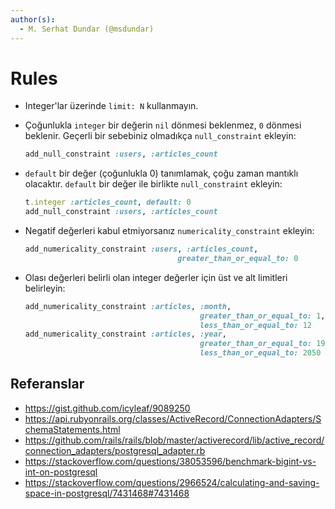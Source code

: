 ```yaml
---
author(s):
  - M. Serhat Dundar (@msdundar)
---
```


Rules
=====

- Integer'lar üzerinde `limit: N` kullanmayın.

- Çoğunlukla `integer` bir değerin `nil` dönmesi beklenmez, `0` dönmesi beklenir. Geçerli bir sebebiniz olmadıkça
  `null_constraint` ekleyin:

  ```ruby
  add_null_constraint :users, :articles_count
  ```

- `default` bir değer (çoğunlukla 0) tanımlamak, çoğu zaman mantıklı olacaktır. `default` bir değer ile birlikte
  `null_constraint` ekleyin:

  ```ruby
  t.integer :articles_count, default: 0
  add_null_constraint :users, :articles_count
  ```

- Negatif değerleri kabul etmiyorsanız `numericality_constraint` ekleyin:

  ```ruby
  add_numericality_constraint :users, :articles_count,
                                    greater_than_or_equal_to: 0
  ```

- Olası değerleri belirli olan integer değerler için üst ve alt limitleri belirleyin:

  ```ruby
  add_numericality_constraint :articles, :month,
                                         greater_than_or_equal_to: 1,
                                         less_than_or_equal_to: 12
  add_numericality_constraint :articles, :year,
                                         greater_than_or_equal_to: 1950,
                                         less_than_or_equal_to: 2050
  ```

Referanslar
-----------

- <https://gist.github.com/icyleaf/9089250>
- <https://api.rubyonrails.org/classes/ActiveRecord/ConnectionAdapters/SchemaStatements.html>
- <https://github.com/rails/rails/blob/master/activerecord/lib/active_record/connection_adapters/postgresql_adapter.rb>
- <https://stackoverflow.com/questions/38053596/benchmark-bigint-vs-int-on-postgresql>
- <https://stackoverflow.com/questions/2966524/calculating-and-saving-space-in-postgresql/7431468#7431468>
